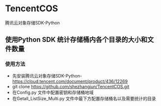# TencentCOS
腾讯云对象存储SDK-Python

## 使用Python SDK 统计存储桶内各个目录的大小和文件数量

### 使用方法

* 先安装腾讯云对象存储SDK-Python-https://cloud.tencent.com/document/product/436/12269
* git clone https://github.com/shezhangjun/TencentCOS.git
* 在Config.py 文件中配置密钥和存储桶地域
* 在Getall_ListSize_Multi.py 文件中最下方配置存储桶名以及需要统计的目录
